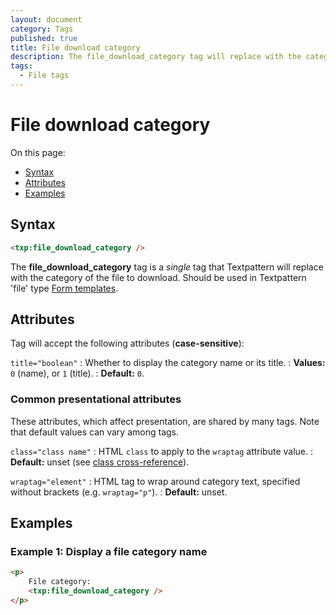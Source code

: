 ```yaml
---
layout: document
category: Tags
published: true
title: File download category
description: The file_download_category tag will replace with the category of the file to download.
tags:
  - File tags
---
```


# File download category

On this page:

* [Syntax](#syntax)
* [Attributes](#attributes)
* [Examples](#examples)

## Syntax

~~~ html
<txp:file_download_category />
~~~

The **file_download_category** tag is a *single* tag that Textpattern will replace with the category of the file to download. Should be used in Textpattern 'file' type [Form templates](https://docs.textpattern.io/themes/form-templates-explained).

## Attributes

Tag will accept the following attributes (**case-sensitive**):

`title="boolean"`
: Whether to display the category name or its title.
: **Values:** `0` (name), or `1` (title).
: **Default:** `0`.

### Common presentational attributes

These attributes, which affect presentation, are shared by many tags. Note that default values can vary among tags.

`class="class name"`
: HTML `class` to apply to the `wraptag` attribute value.
: **Default:** unset (see [class cross-reference](https://docs.textpattern.io/tags/tag-attributes-cross-reference#class)).

`wraptag="element"`
: HTML tag to wrap around category text, specified without brackets (e.g. `wraptag="p"`).
: **Default:** unset.

## Examples

### Example 1: Display a file category name

~~~ html
<p>
    File category:
    <txp:file_download_category />
</p>
~~~
